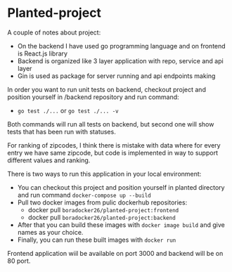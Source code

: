 # Planted-project

A couple of notes about project:
  - On the backend I have used go programming language and on frontend is React.js library
  - Backend is organized like 3 layer application with repo, service and api layer
  - Gin is used as package for server running and api endpoints making
  
In order you want to run unit tests on backend, checkout project and position yourself in /backend repository and run command:
  - `go test ./...` or `go test ./... -v`
  
Both commands will run all tests on backend, but second one will show tests that has been run with statuses.

For ranking of zipcodes, I think there is mistake with data where for every entry we have same zipcode, but code is implemented in way to support different
values and ranking.


There is two ways to run this application in your local environment:
  - You can checkout this project and position yourself in planted directory and run command `docker-compose up --build`
  - Pull two docker images from pulic dockerhub repositories:
    - docker pull `boradocker26/planted-project:frontend`
    - docker pull `boradocker26/planted-project:backend`
  - After that you can build these images with `docker image build` and give names as your choice.
  - Finally, you can run these built images with `docker run`
  
  
Frontend application wiil be available on port 3000 and backend will be on 80 port.
